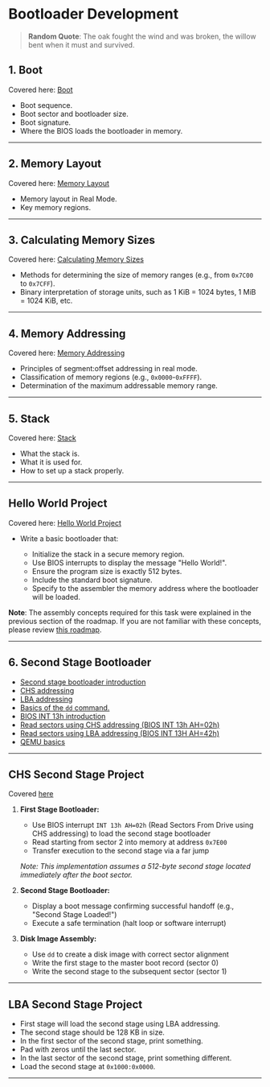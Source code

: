 # Bootloader Development

> **Random Quote**: The oak fought the wind and was broken, the willow bent when it must and survived.

## 1. Boot

Covered here: [Boot](../notes/03_bootloader_development/01_boot.md)

+ Boot sequence.
+ Boot sector and bootloader size.
+ Boot signature.
+ Where the BIOS loads the bootloader in memory.

---

## 2. Memory Layout

Covered here: [Memory Layout](../notes/03_bootloader_development/02_memory_layout.md)

+ Memory layout in Real Mode.
+ Key memory regions.

---

## 3. Calculating Memory Sizes

Covered here: [Calculating Memory Sizes](../notes/03_bootloader_development/03_memory_size_calculation.md)

+ Methods for determining the size of memory ranges (e.g., from `0x7C00` to `0x7CFF`).  
+ Binary interpretation of storage units, such as 1 KiB = 1024 bytes, 1 MiB = 1024 KiB, etc.  

---

## 4. Memory Addressing

Covered here: [Memory Addressing](../notes/03_bootloader_development/04_memory_addressing.md)

+ Principles of segment:offset addressing in real mode.  
+ Classification of memory regions (e.g., `0x0000`-`0xFFFF`).  
+ Determination of the maximum addressable memory range.  

---

## 5. Stack

Covered here: [Stack](../notes/03_bootloader_development/05_stack.md)

+ What the stack is.
+ What it is used for.
+ How to set up a stack properly.

---

## Hello World Project

Covered here: [Hello World Project](../projects/bootloader/01_hello_world/README.md)

+ Write a basic bootloader that:

    - Initialize the stack in a secure memory region.  
    - Use BIOS interrupts to display the message "Hello World!".  
    - Ensure the program size is exactly 512 bytes.  
    - Include the standard boot signature.  
    - Specify to the assembler the memory address where the bootloader will be loaded.  

**Note**: The assembly concepts required for this task were explained in the previous section of the roadmap. If you are not familiar with these concepts, please review [this roadmap](./02_assembly.md).

---

## 6. Second Stage Bootloader

+ [Second stage bootloader introduction](../notes/03_bootloader_development/06_second_stage_bootloader/README.md)
+ [CHS addressing](../notes/03_bootloader_development/06_second_stage_bootloader/chs.md)
+ [LBA addressing](../notes/03_bootloader_development/06_second_stage_bootloader/lba.md)
+ [Basics of the `dd` command.](../notes/command_line_tools/dd/README.md)
+ [BIOS INT 13h introduction](https://github.com/TheOSDevLab/Bare-Metal-Assembly/tree/main/notes/05_bios_interrupts/int13h)
+ [Read sectors using CHS addressing (BIOS INT 13h AH=02h)](https://github.com/TheOSDevLab/Bare-Metal-Assembly/blob/main/notes/05_bios_interrupts/int13h/02h.md)
+ [Read sectors using LBA addressing (BIOS INT 13H AH=42h)](https://github.com/TheOSDevLab/Bare-Metal-Assembly/blob/main/notes/05_bios_interrupts/int13h/42h.md)
+ [QEMU basics](#)

---

## CHS Second Stage Project

Covered [here](../projects/bootloader/02_chs_second_stage/README.md)

1. **First Stage Bootloader:**

   - Use BIOS interrupt `INT 13h AH=02h` (Read Sectors From Drive using CHS addressing) to load the second stage bootloader
   - Read starting from sector 2 into memory at address `0x7E00`
   - Transfer execution to the second stage via a far jump

   *Note: This implementation assumes a 512-byte second stage located immediately after the boot sector.*

2. **Second Stage Bootloader:**

   - Display a boot message confirming successful handoff (e.g., "Second Stage Loaded!")
   - Execute a safe termination (halt loop or software interrupt)

3. **Disk Image Assembly:**

   - Use `dd` to create a disk image with correct sector alignment
   - Write the first stage to the master boot record (sector 0)
   - Write the second stage to the subsequent sector (sector 1)

---

## LBA Second Stage Project

+ First stage will load the second stage using LBA addressing.
+ The second stage should be 128 KB in size.
+ In the first sector of the second stage, print something.
+ Pad with zeros until the last sector.
+ In the last sector of the second stage, print something different.
+ Load the second stage at `0x1000:0x0000`.

---
